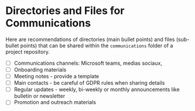 # Directories and Files for Communications

Here are recommendations of directories (main bullet points) and files (sub-bullet points) that can be shared within the `communications` folder of a project repository.

* [ ] Communications channels: Microsoft teams, medias sociaux, 
* [ ] Onboarding materials
* [ ] Meeting notes - provide a template
* [ ] Main contacts - be careful of GDPR rules when sharing details
* [ ] Regular updates - weekly, bi-weekly or monthly announcements like bulletin or newsletter
* [ ] Promotion and outreach materials
